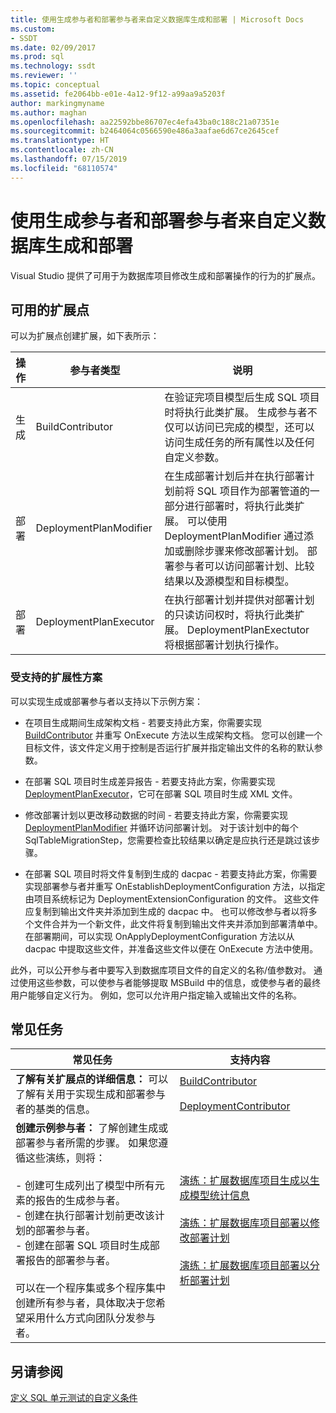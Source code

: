 ```yaml
---
title: 使用生成参与者和部署参与者来自定义数据库生成和部署 | Microsoft Docs
ms.custom:
- SSDT
ms.date: 02/09/2017
ms.prod: sql
ms.technology: ssdt
ms.reviewer: ''
ms.topic: conceptual
ms.assetid: fe2064bb-e01e-4a12-9f12-a99aa9a5203f
author: markingmyname
ms.author: maghan
ms.openlocfilehash: aa22592bbe86707ec4efa43ba0c188c21a07351e
ms.sourcegitcommit: b2464064c0566590e486a3aafae6d67ce2645cef
ms.translationtype: HT
ms.contentlocale: zh-CN
ms.lasthandoff: 07/15/2019
ms.locfileid: "68110574"
---
```

# <a name="customize-database-build-and-deployment-by-using-build-and-deployment-contributors"></a>使用生成参与者和部署参与者来自定义数据库生成和部署
Visual Studio 提供了可用于为数据库项目修改生成和部署操作的行为的扩展点。  
  
## <a name="available-extensibility-points"></a>可用的扩展点  
可以为扩展点创建扩展，如下表所示：  
  
|**操作**|**参与者类型**|**说明**|  
|--------------|------------------------|-------------|  
|生成|BuildContributor|在验证完项目模型后生成 SQL 项目时将执行此类扩展。 生成参与者不仅可以访问已完成的模型，还可以访问生成任务的所有属性以及任何自定义参数。|  
|部署|DeploymentPlanModifier|在生成部署计划后并在执行部署计划前将 SQL 项目作为部署管道的一部分进行部署时，将执行此类扩展。 可以使用 DeploymentPlanModifier 通过添加或删除步骤来修改部署计划。 部署参与者可以访问部署计划、比较结果以及源模型和目标模型。|  
|部署|DeploymentPlanExecutor|在执行部署计划并提供对部署计划的只读访问权时，将执行此类扩展。 DeploymentPlanExectutor 将根据部署计划执行操作。|  
  
### <a name="supported-extensibility-scenarios"></a>受支持的扩展性方案  
可以实现生成或部署参与者以支持以下示例方案：  
  
-   在项目生成期间生成架构文档 - 若要支持此方案，你需要实现 [BuildContributor](https://msdn.microsoft.com/library/microsoft.sqlserver.dac.deployment.buildcontributor.aspx) 并重写 OnExecute 方法以生成架构文档。 您可以创建一个目标文件，该文件定义用于控制是否运行扩展并指定输出文件的名称的默认参数。  
  
-   在部署 SQL 项目时生成差异报告 - 若要支持此方案，你需要实现 [DeploymentPlanExecutor](https://msdn.microsoft.com/library/microsoft.sqlserver.dac.deployment.deploymentplanexecutor.aspx)，它可在部署 SQL 项目时生成 XML 文件。  
  
-   修改部署计划以更改移动数据的时间 - 若要支持此方案，你需要实现 [DeploymentPlanModifier](https://msdn.microsoft.com/library/microsoft.sqlserver.dac.deployment.deploymentplanmodifier.aspx) 并循环访问部署计划。 对于该计划中的每个 SqlTableMigrationStep，您需要检查比较结果以确定是应执行还是跳过该步骤。  
  
-   在部署 SQL 项目时将文件复制到生成的 dacpac - 若要支持此方案，你需要实现部署参与者并重写 OnEstablishDeploymentConfiguration 方法，以指定由项目系统标记为 DeploymentExtensionConfiguration 的文件。 这些文件应复制到输出文件夹并添加到生成的 dacpac 中。 也可以修改参与者以将多个文件合并为一个新文件，此文件将复制到输出文件夹并添加到部署清单中。 在部署期间，可以实现 OnApplyDeploymentConfiguration 方法以从 dacpac 中提取这些文件，并准备这些文件以便在 OnExecute 方法中使用。  
  
此外，可以公开参与者中要写入到数据库项目文件的自定义的名称/值参数对。 通过使用这些参数，可以使参与者能够提取 MSBuild 中的信息，或使参与者的最终用户能够自定义行为。 例如，您可以允许用户指定输入或输出文件的名称。  
  
## <a name="common-tasks"></a>常见任务  
  
|**常见任务**|**支持内容**|  
|--------------------|--------------------------|  
|**了解有关扩展点的详细信息：** 可以了解有关用于实现生成和部署参与者的基类的信息。|[BuildContributor](https://msdn.microsoft.com/library/microsoft.sqlserver.dac.deployment.buildcontributor.aspx)<br /><br />[DeploymentContributor](https://msdn.microsoft.com/library/microsoft.sqlserver.dac.deployment.deploymentcontributor.aspx)|  
|**创建示例参与者：** 了解创建生成或部署参与者所需的步骤。 如果您遵循这些演练，则将：<br /><br />-   创建可生成列出了模型中所有元素的报告的生成参与者。<br />-   创建在执行部署计划前更改该计划的部署参与者。<br />-   创建在部署 SQL 项目时生成部署报告的部署参与者。<br /><br />可以在一个程序集或多个程序集中创建所有参与者，具体取决于您希望采用什么方式向团队分发参与者。|[演练：扩展数据库项目生成以生成模型统计信息](../ssdt/walkthrough-extend-database-project-build-to-generate-model-statistics.md)<br /><br />[演练：扩展数据库项目部署以修改部署计划](../ssdt/walkthrough-extend-database-project-deployment-to-modify-the-deployment-plan.md)<br /><br />[演练：扩展数据库项目部署以分析部署计划](../ssdt/walkthrough-extend-database-project-deployment-to-analyze-the-deployment-plan.md)|  
  
## <a name="see-also"></a>另请参阅  
[定义 SQL 单元测试的自定义条件](https://msdn.microsoft.com/library/jj860449(v=vs.103).aspx)  
  
